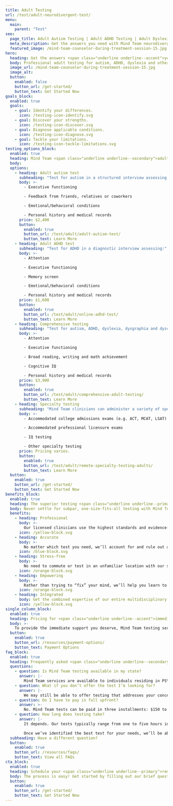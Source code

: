 ```yaml
---
title: Adult Testing
url: /test/adult-neurodivergent-test/
menu:
  main:
    parent: "Test"
seo:
  page_title: Adult Autism Testing | Adult ADHD Testing | Adult Dyslexia Testing
  meta_description: Get the answers you need with Mind Team neurodivergent testing for autism, ADHD, dyslexia, dysgraphia, dyscalculia and other conditions.
  featured_image: /mind-team-counselor-during-treatment-session-15.jpg
hero:
  heading: Get the answers <span class="underline underline--accent">you need</span>.
  body: Professional adult testing for autism, ADHD, dyslexia and other neurodivergent conditions—100% remote and conducted by licensed clinicians.
  image_url: /mind-team-counselor-during-treatment-session-15.jpg
  image_alt:
  button:
    enabled: false
    button_url: /get-started/
    button_text: Get Started Now
goals_block:
  enabled: true
  goals:
    - goal: Identify your differences.
      icon: /testing-icon-identify.svg
    - goal: Discover your strengths.
      icon: /testing-icon-discover.svg
    - goal: Diagnose applicable conditions.
      icon: /testing-icon-diagnose.svg
    - goal: Tackle your limitations.
      icon: /testing-icon-tackle-limitations.svg
testing_options_block:
  enabled: true
  heading: Mind Team <span class="underline underline--secondary">adult</span> testing options
  body:
  options:
    - heading: Adult autism test
      subheading: "Test for autism in a structured interview assessing:"
      body: >-
        - Executive functioning

        - Feedback from friends, relatives or coworkers

        - Emotional/behavioral conditions

        - Personal history and medical records
      price: $2,400
      button:
        enabled: true
        button_url: /test/adult/adult-autism-test/
        button_text: Learn More
    - heading: Adult ADHD test
      subheading: "Test for ADHD in a diagnostic interview assessing:"
      body: >-
        - Attention

        - Executive functioning

        - Memory screen

        - Emotional/behavioral conditions

        - Personal history and medical records
      price: $1,600
      button:
        enabled: true
        button_url: /test/adult/online-adhd-test/
        button_text: Learn More
    - heading: Comprehensive testing
      subheading: "Test for autism, ADHD, dyslexia, dysgraphia and dyscalculia all in one comprehensive diagnostic interview assessing:"
      body: >-
        - Attention

        - Executive functioning

        - Broad reading, writing and math achievement

        - Cognitive IQ

        - Personal history and medical records
      price: $3,900
      button:
        enabled: true
        button_url: /test/adult/comprehensive-adult-testing/
        button_text: Learn More
    - heading: Specialty testing
      subheading: "Mind Team clinicians can administer a variety of specialized tests including: "
      body: >-
        - Accommodated college admissions exams (e.g. ACT, MCAT, LSAT) 

        - Accommodated professional licensure exams

        - IQ testing

        - Other specialty testing
      price: Pricing varies.
      button:
        enabled: true
        button_url: /test/adult/remote-specialty-testing-adults/
        button_text: Learn More
  button:
    enabled: true
    button_url: /get-started/
    button_text: Get Started Now
benefits_block:
  enabled: true
  heading: The superior testing <span class="underline underline--primary">you deserve</span>.
  body: Never settle for subpar, one-size-fits-all testing with Mind Team’s superior remote testing benefits.
  benefits:
    - heading: Professional
      body: >-
        Our licensed clinicians use the highest standards and evidence-based methods, trusted by state assistance programs, educators, employers and doctors.
      icon: /yellow-block.svg
    - heading: Accurate
      body: >-
        No matter which test you need, we’ll account for and rule out an exhaustive list of conditions to ensure you get the most accurate results and diagnoses.
      icon: /blue-block.svg
    - heading: Stress-free
      body: >-
        No need to commute or test in an unfamiliar location with our secure, face-to-face remote testing.
      icon: /orange-block.svg
    - heading: Empowering
      body: >-
        Rather than trying to “fix” your mind, we’ll help you learn to work with your unique abilities and differences to conquer your challenges and thrive.
      icon: /orange-block.svg
    - heading: Integrated
      body: Get the combined expertise of our entire multidisciplinary team and never worry about relaying your background and test results from one provider to another.
      icon: /yellow-block.svg
single_column_block:
  enabled: true
  heading: Pricing for <span class="underline underline--accent">immediate support</span>.
  body: >-
    To provide the immediate support you deserve, Mind Team testing services must be paid out of pocket. Visit our payment page to learn more about your options.
  button:
    enabled: true
    button_url: /resources/payment-options/
    button_text: Payment Options
faq_block:
  enabled: true
  heading: Frequently asked <span class="underline underline--secondary">questions</span>
  questions:
    - question: Is Mind Team testing available in my state?
      answer: |-
        Mind Team services are available to individuals residing in PSYPACT states. See if you live in a qualifying state using <a href="https://psypact.site-ym.com/page/psypactmap" target="_blank" rel="noopener noreferrer nofollower">this coverage map</a>.
    - question: What if you don’t offer the test I’m looking for?
      answer: |-
        We may still be able to offer testing that addresses your concerns and answers the questions you have about your mind. Simply fill out our [brief questionnaire](/get-started/) to let us know what you’re looking for and we’ll help you find the solution that best suits your needs.
    - question: Do I have to pay in full upfront?
      answer: >-
        No. Mind Team tests can be paid in three installments: $150 to schedule your intake interview, 50% of the remaining balance to schedule your test session, and a final payment of any remaining balance to schedule your post-assessment review.
    - question: How long does testing take?
      answer: |-
        It depends. Our tests typically range from one to five hours in length, depending on the type of test you need, as well as your personal history, input and other factors. 

        Once we’ve identified the best test for your needs, we’ll be able to give you a more accurate time estimate, as well as other important information about your test.
  subheading: Have a different question?
  button:
    enabled: true
    button_url: /resources/faqs/
    button_text: View all FAQs
cta_block:
  enabled: true
  heading: Schedule your <span class="underline underline--primary">remote</span> neurodivergent test
  body: The process is easy! Get started by filling out our brief questionnaire.
  button:
    enabled: true
    button_url: /get-started/
    button_text: Get Started Now
---
```

